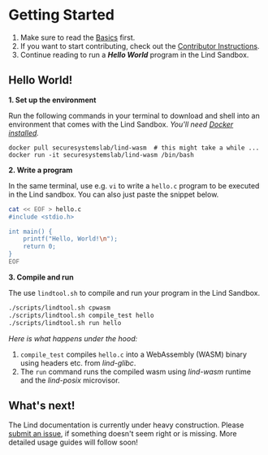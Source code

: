 # Getting Started

1. Make sure to read the [Basics](../index.md) first.
2. If you want to start contributing, check out the [Contributor Instructions](../contribute/README.md).
3. Continue reading to run a *__Hello World__* program in the Lind Sandbox.

## Hello World!

**1. Set up the environment**

Run the following commands in your terminal to download and shell into an environment
that comes with the Lind Sandbox. *You'll need [Docker installed](https://docs.docker.com/engine/install/).*

```
docker pull securesystemslab/lind-wasm  # this might take a while ...
docker run -it securesystemslab/lind-wasm /bin/bash
```

**2. Write a program**

In the same terminal, use e.g. `vi` to write a `hello.c` program to be executed
in the Lind sandbox. You can also just paste the snippet below.

```bash
cat << EOF > hello.c
#include <stdio.h>

int main() {
    printf("Hello, World!\n");
    return 0;
}
EOF
```

**3. Compile and run**

The use `lindtool.sh` to compile and run your program in the Lind Sandbox.

```bash
./scripts/lindtool.sh cpwasm
./scripts/lindtool.sh compile_test hello
./scripts/lindtool.sh run hello
```

*Here is what happens under the hood:*

1.  `compile_test` compiles `hello.c` into a WebAssembly (WASM)
binary using headers etc. from *lind-glibc*.
2. The `run` command runs the compiled wasm using *lind-wasm* runtime
and the *lind-posix* microvisor.

## What's next!

The Lind documentation is currently under heavy construction. Please [submit an
issue](../contribute/README.md), if something doesn't seem right or is missing.
More detailed usage guides will follow soon!
